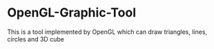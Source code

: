 # OpenGL-Graphic-Tool
This is a tool implemented by OpenGL which can draw triangles, lines, circles and 3D cube
